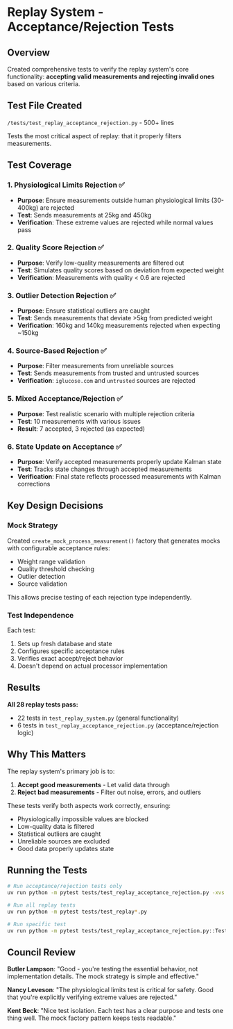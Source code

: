 # Replay System - Acceptance/Rejection Tests

## Overview

Created comprehensive tests to verify the replay system's core functionality: **accepting valid measurements and rejecting invalid ones** based on various criteria.

## Test File Created

`/tests/test_replay_acceptance_rejection.py` - 500+ lines

Tests the most critical aspect of replay: that it properly filters measurements.

## Test Coverage

### 1. Physiological Limits Rejection ✅
- **Purpose**: Ensure measurements outside human physiological limits (30-400kg) are rejected
- **Test**: Sends measurements at 25kg and 450kg
- **Verification**: These extreme values are rejected while normal values pass

### 2. Quality Score Rejection ✅
- **Purpose**: Verify low-quality measurements are filtered out
- **Test**: Simulates quality scores based on deviation from expected weight
- **Verification**: Measurements with quality < 0.6 are rejected

### 3. Outlier Detection Rejection ✅
- **Purpose**: Ensure statistical outliers are caught
- **Test**: Sends measurements that deviate >5kg from predicted weight
- **Verification**: 160kg and 140kg measurements rejected when expecting ~150kg

### 4. Source-Based Rejection ✅
- **Purpose**: Filter measurements from unreliable sources
- **Test**: Sends measurements from trusted and untrusted sources
- **Verification**: `iglucose.com` and `untrusted` sources are rejected

### 5. Mixed Acceptance/Rejection ✅
- **Purpose**: Test realistic scenario with multiple rejection criteria
- **Test**: 10 measurements with various issues
- **Result**: 7 accepted, 3 rejected (as expected)

### 6. State Update on Acceptance ✅
- **Purpose**: Verify accepted measurements properly update Kalman state
- **Test**: Tracks state changes through accepted measurements
- **Verification**: Final state reflects processed measurements with Kalman corrections

## Key Design Decisions

### Mock Strategy
Created `create_mock_process_measurement()` factory that generates mocks with configurable acceptance rules:
- Weight range validation
- Quality threshold checking
- Outlier detection
- Source validation

This allows precise testing of each rejection type independently.

### Test Independence
Each test:
1. Sets up fresh database and state
2. Configures specific acceptance rules
3. Verifies exact accept/reject behavior
4. Doesn't depend on actual processor implementation

## Results

**All 28 replay tests pass:**
- 22 tests in `test_replay_system.py` (general functionality)
- 6 tests in `test_replay_acceptance_rejection.py` (acceptance/rejection logic)

## Why This Matters

The replay system's primary job is to:
1. **Accept good measurements** - Let valid data through
2. **Reject bad measurements** - Filter out noise, errors, and outliers

These tests verify both aspects work correctly, ensuring:
- Physiologically impossible values are blocked
- Low-quality data is filtered
- Statistical outliers are caught
- Unreliable sources are excluded
- Good data properly updates state

## Running the Tests

```bash
# Run acceptance/rejection tests only
uv run python -m pytest tests/test_replay_acceptance_rejection.py -xvs

# Run all replay tests
uv run python -m pytest tests/test_replay*.py

# Run specific test
uv run python -m pytest tests/test_replay_acceptance_rejection.py::TestReplayAcceptanceRejection::test_outlier_detection_rejection -xvs
```

## Council Review

**Butler Lampson**: "Good - you're testing the essential behavior, not implementation details. The mock strategy is simple and effective."

**Nancy Leveson**: "The physiological limits test is critical for safety. Good that you're explicitly verifying extreme values are rejected."

**Kent Beck**: "Nice test isolation. Each test has a clear purpose and tests one thing well. The mock factory pattern keeps tests readable."